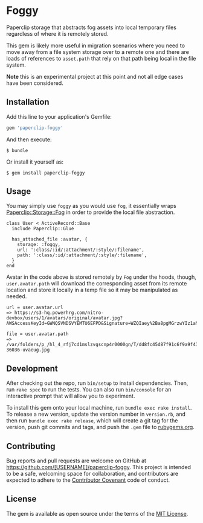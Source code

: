 # Foggy

Paperclip storage that abstracts fog assets into local temporary files regardless of where it is remotely stored.

This gem is likely more useful in migration scenarios where you need to move away from a file system storage over to a remote one and there are loads of references to `asset.path` that rely on that path being local in the file system.

**Note** this is an experimental project at this point and not all edge cases have been considered.

## Installation

Add this line to your application's Gemfile:

```ruby
gem 'paperclip-foggy'
```

And then execute:

    $ bundle

Or install it yourself as:

    $ gem install paperclip-foggy

## Usage

You may simply use `foggy` as you would use `fog`, it essentially wraps [Paperclip::Storage::Fog]() in order to provide the local file abstraction.

```
class User < ActiveRecord::Base
  include Paperclip::Glue

  has_attached_file :avatar, {
    storage: :foggy,
    url: ':class/:id/:attachment/:style/:filename',
    path: ':class/:id/:attachment/:style/:filename',
  }
end
```

Avatar in the code above is stored remotely by `Fog` under the hoods, though, `user.avatar.path` will download the corresponding asset from its remote location and store it locally in a temp file so it may be manipulated as needed.


```
url = user.avatar.url
=> https://s3-hq.powerhrg.com/nitro-devbox/users/1/avatars/original/avatar.jpg?AWSAccessKeyId=GWNQSVNDSVYEMTU6EFPD&Signature=WZQIaey%2Ba8pgMGrzwYIz1aNGri8%3D&Expires=1480768274

file = user.avatar.path
=> /var/folders/p_/hl_4_rfj7cd1mslzvgscnp4r0000gn/T/dd8fc45d87f91c6f9a9f43a3f355a94a20161209-36036-uvaeug.jpg
```

## Development

After checking out the repo, run `bin/setup` to install dependencies. Then, run `rake spec` to run the tests. You can also run `bin/console` for an interactive prompt that will allow you to experiment.

To install this gem onto your local machine, run `bundle exec rake install`. To release a new version, update the version number in `version.rb`, and then run `bundle exec rake release`, which will create a git tag for the version, push git commits and tags, and push the `.gem` file to [rubygems.org](https://rubygems.org).

## Contributing

Bug reports and pull requests are welcome on GitHub at https://github.com/[USERNAME]/paperclip-foggy. This project is intended to be a safe, welcoming space for collaboration, and contributors are expected to adhere to the [Contributor Covenant](http://contributor-covenant.org) code of conduct.


## License

The gem is available as open source under the terms of the [MIT License](http://opensource.org/licenses/MIT).

